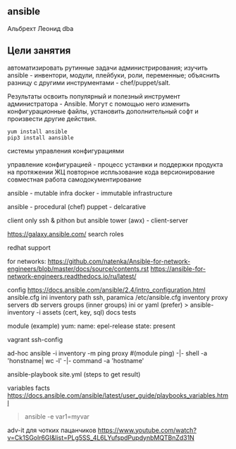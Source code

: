 
## ansible
Альбрехт Леонид dba

## Цели занятия
автоматизировать рутинные задачи администрирования;
изучить ansible - инвентори, модули, плейбуки, роли, переменные; 
объяснить разницу с другими инструментами - chef/puppet/salt.

Результаты
освоить популярный и полезный инструмент администратора - Ansible. 
Могут с помощью него изменить конфигурационные файлы, 
установить дополнительный софт и произвести другие действия.


```
yum install ansible
pip3 install aansible
```


системы управления конфигурациями

управление конфигурацией - процесс устанвки и поддержки продукта на протяжении ЖЦ
  повторное испльзование кода
  версионирование
  совместная работа
  самодокументирование

ansible - mutable infra
docker - immutable infrastructure

ansible - procedural (chef)
puppet - delcarative

client only
  ssh & pithon
  but ansible tower (awx) - client-server
  

https://galaxy.ansible.com/
  search roles

redhat support

for networks:
https://github.com/natenka/Ansible-for-network-engineers/blob/master/docs/source/contents.rst
https://ansible-for-network-engineers.readthedocs.io/ru/latest/



config
  https://docs.ansible.com/ansible/2.4/intro_configuration.html
  ansible.cfg
    ini
    inventory path
    ssh, paramica
    /etc/ansible.cfg
  inventory
    proxy servers
    db servers
    groups (inner groups)
    ini or yaml (prefer)
    > ansible-inventory -i 
  assets (cert, key, sql)
  docs
  tests

module (example)
yum:
  name: epel-release
  state: present

vagrant ssh-config

ad-hoc
  ansible -i inventory -m ping proxy #(module ping)
  -|- shell -a 'honstname| wc -l'
  -|- command -a 'hostname'

ansible-playbook site.yml (steps to get result)

variables 
  facts
  https://docs.ansible.com/ansible/latest/user_guide/playbooks_variables.html
  >ansible -e var1=myvar


adv-it
  для чотких пацанчиков
  https://www.youtube.com/watch?v=Ck1SGolr6GI&list=PLg5SS_4L6LYufspdPupdynbMQTBnZd31N
  

